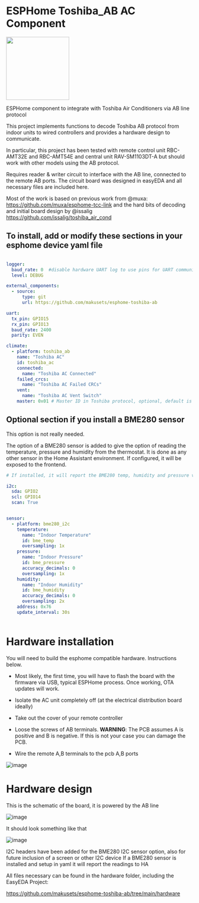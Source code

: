 # ESPHome Toshiba_AB AC Component

<img src="Hardware/Final.JPG" width="170">

ESPHome component to integrate with Toshiba Air Conditioners via AB line protocol


This project implements functions to decode Toshiba AB protocol from indoor units to wired controllers and provides a hardware design to communicate.

In particular, this project has been tested with remote control unit RBC-AMT32E and RBC-AMT54E and central unit RAV-SM1103DT-A but should work with other models using the AB protocol.


Requires reader & writer circuit to interface with the AB line, connected to the remote AB ports. 
The circuit board was designed in easyEDA and all necessary files are included here.

Most of the work is based on previous work from @muxa: https://github.com/muxa/esphome-tcc-link
and the hard bits of decoding and initial board design by @issalig https://github.com/issalig/toshiba_air_cond


## To install, add or modify these sections in your esphome device yaml file

```yaml

logger:
  baud_rate: 0  #disable hardware UART log to use pins for UART communication with the AC unit 
  level: DEBUG

external_components:
  - source:
      type: git
      url: https://github.com/makusets/esphome-toshiba-ab

uart:
  tx_pin: GPIO15
  rx_pin: GPIO13
  baud_rate: 2400
  parity: EVEN

climate:
  - platform: toshiba_ab
    name: "Toshiba AC"
    id: toshiba_ac
    connected:
      name: "Toshiba AC Connected"
    failed_crcs:
      name: "Toshiba AC Failed CRCs"
    vent:
      name: "Toshiba AC Vent Switch"
    master: 0x01 # Master ID in Toshiba protocol, optional, default is 0x00, for some units needs to be set to 0x01 
```

## Optional section if you install a BME280 sensor

This option is not really needed.

The option of a BME280 sensor is added to give the option of reading the temperature, pressure and humidity from the thermostat. It is done as any other sensor in the Home Assistant environment. If configured, it will be exposed to the frontend.

```yaml
# If installed, it will report the BME280 temp, humidity and pressure values

i2c:
  sda: GPIO2
  scl: GPIO14
  scan: True


sensor:
  - platform: bme280_i2c
    temperature:
      name: "Indoor Temperature"
      id: bme_temp
      oversampling: 1x
    pressure:
      name: "Indoor Pressure"
      id: bme_pressure
      accuracy_decimals: 0
      oversampling: 1x
    humidity:
      name: "Indoor Humidity"
      id: bme_humidity
      accuracy_decimals: 0
      oversampling: 2x
    address: 0x76
    update_interval: 30s
    
```

# Hardware installation

You will need to build the esphome compatible hardware. Instructions below.

- Most likely, the first time, you will have to flash the board with the firmware via USB, typical ESPHome process. Once working, OTA updates will work.

- Isolate the AC unit completely off (at the electrical distribution board ideally)
- Take out the cover of your remote controller
- Loose the screws of AB terminals. **WARNING**: The PCB assumes A is positive and B is negative. If this is not your case you can damage the PCB.
- Wire the remote A,B terminals to the pcb A,B ports

![image](https://github.com/issalig/toshiba_air_cond/blob/master/pcb/remote_back_pcb.jpg)

# Hardware design

This is the schematic of the board, it is powered by the AB line

![image](hardware/Schematic.JPG)


It should look something like that

![image](hardware/Board.JPG)


I2C headers have been added for the BME280 I2C sensor option, also for future inclusion of a screen or other I2C device
If a BME280 sensor is installed and setup in yaml it will report the readings to HA

All files necessary can be found in the hardware folder, including the EasyEDA Project:

https://github.com/makusets/esphome-toshiba-ab/tree/main/hardware
